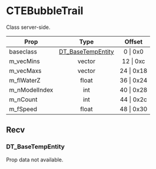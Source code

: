 # CTEBubbleTrail

Class server-side.

|Prop|Type|Offset|
|---|:-:|:-:|
|baseclass|[DT_BaseTempEntity](#dt_basetempentity)|0 \| 0x0|
|m_vecMins|vector|12 \| 0xc|
|m_vecMaxs|vector|24 \| 0x18|
|m_flWaterZ|float|36 \| 0x24|
|m_nModelIndex|int|40 \| 0x28|
|m_nCount|int|44 \| 0x2c|
|m_fSpeed|float|48 \| 0x30|

## Recv

### DT_BaseTempEntity

Prop data not available.
